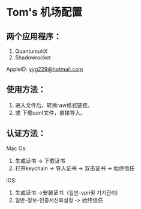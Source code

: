 # Tom's 机场配置

## 两个应用程序：

1. QuantumultX
2. Shadowrocket

AppleID: yyg229@hotmail.com

## 使用方法：

1. 进入文件后，转换raw格式链接。
2. 或 下载conf文件，直接导入。

## 认证方法：
Mac Os:
1. 生成证书 -> 下载证书
2. 打开keychain -> 导入证书 -> 双击证书 -> 始终信任

iOS:
1. 生成证书 ->安装证书（일반-vpn및 기기관리)
2. 일반-정보-인증서신뢰설정 -> 始终信任
